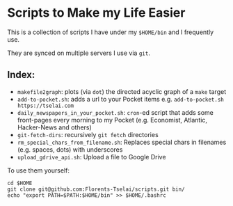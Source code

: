 # Scripts to Make my Life Easier

This is a collection of scripts I have under my `$HOME/bin` and I frequently use.

They are synced on multiple servers I use via `git`.

## Index:
* `makefile2graph`: plots (via `dot`) the directed acyclic graph of a `make` target
* `add-to-pocket.sh`: adds a url to your Pocket items e.g. `add-to-pocket.sh https://tselai.com` 
* `daily_newspapers_in_your_pocket.sh`: `cron`-ed script that adds some front-pages every morning to my Pocket (e.g. Economist, Atlantic, Hacker-News and others)
* `git-fetch-dirs`: recursively `git fetch` directories
* `rm_special_chars_from_filename.sh`: Replaces special chars in filenames (e.g. spaces, dots) with underscores
* `upload_gdrive_api.sh`: Upload a file to Google Drive

To use them yourself:

```shell script
cd $HOME
git clone git@github.com:Florents-Tselai/scripts.git bin/
echo "export PATH=$PATH:$HOME/bin" >> $HOME/.bashrc
```